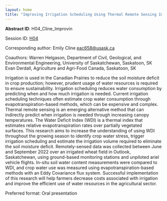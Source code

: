 ```yaml
---
layout: home
title: "Improving Irrigation Scheduling Using Thermal Remote Sensing Indices"
---
```



**Abstract ID**: H04_Cline_Improvin

Session ID: [H04](.)

Corresponding author: Emily Cline <a href="mailto:eac658@usask.ca">eac658@usask.ca</a>

Coauthors: Warren Helgason, Department of Civil, Geological, and Environmental Engineering, University of Saskatchewan, Saskatoon, SK
 Evan Derdall, Agriculture and Agri-Food Canada, Saskatoon, SK 

Irrigation is used in the Canadian Prairies to reduce the soil moisture deficit in crop production; however, prudent usage of water resources is required to ensure sustainability. Irrigation scheduling reduces water consumption by predicting when and how much irrigation is needed. Current irrigation scheduling techniques often estimate crop water consumption through evapotranspiration-based methods, which can be expensive and complex. Thermal remote sensing is an emerging alternative method that can indirectly predict when irrigation is needed through increasing canopy temperatures. The Water Deficit Index (WDI) is a thermal index that estimates relative evapotranspiration rates over partially vegetated surfaces. This research aims to increase the understanding of using WDI throughout the growing season to identify crop water stress, trigger irrigation scheduling and estimate the irrigation volume required to eliminate the soil moisture deficit. Remotely-sensed data was collected between June and September 2022 over an irrigated wheat field in Outlook, Saskatchewan, using ground-based monitoring stations and unpiloted ariel vehicle flights. In-situ soil water content measurements were compared to WDI, and crop water use was measured using evapotranspiration-based methods with an Eddy Covariance flux system. Successful implementation of this research will help farmers decrease costs associated with irrigation and improve the efficient use of water resources in the agricultural sector.

Preferred format: Oral presentation
